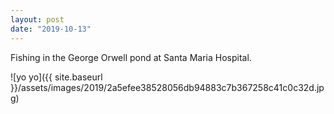 ```yaml
---
layout: post
date: "2019-10-13"
---
```


Fishing in the George Orwell pond at Santa Maria Hospital.

![yo yo]({{ site.baseurl }}/assets/images/2019/2a5efee38528056db94883c7b367258c41c0c32d.jpg)
